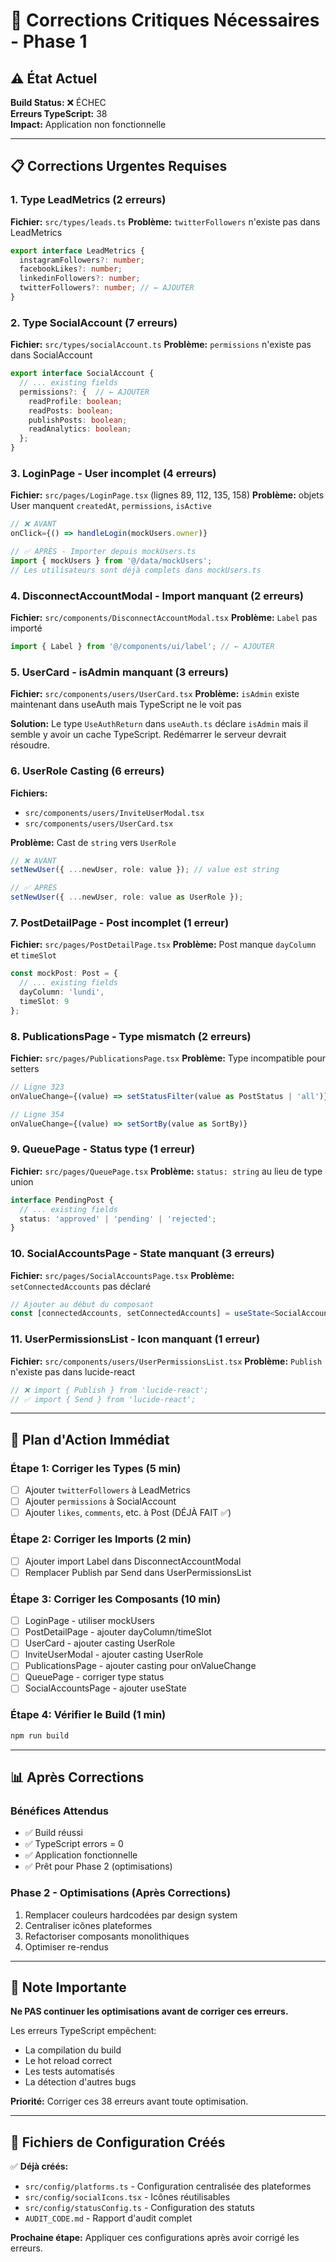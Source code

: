 # 🔧 Corrections Critiques Nécessaires - Phase 1

## ⚠️ État Actuel
**Build Status:** ❌ ÉCHEC  
**Erreurs TypeScript:** 38  
**Impact:** Application non fonctionnelle

---

## 📋 Corrections Urgentes Requises

### 1. Type LeadMetrics (2 erreurs)
**Fichier:** `src/types/leads.ts`
**Problème:** `twitterFollowers` n'existe pas dans LeadMetrics

```typescript
export interface LeadMetrics {
  instagramFollowers?: number;
  facebookLikes?: number;
  linkedinFollowers?: number;
  twitterFollowers?: number; // ← AJOUTER
}
```

### 2. Type SocialAccount (7 erreurs)
**Fichier:** `src/types/socialAccount.ts`
**Problème:** `permissions` n'existe pas dans SocialAccount

```typescript
export interface SocialAccount {
  // ... existing fields
  permissions?: {  // ← AJOUTER
    readProfile: boolean;
    readPosts: boolean;
    publishPosts: boolean;
    readAnalytics: boolean;
  };
}
```

### 3. LoginPage - User incomplet (4 erreurs)
**Fichier:** `src/pages/LoginPage.tsx` (lignes 89, 112, 135, 158)
**Problème:** objets User manquent `createdAt`, `permissions`, `isActive`

```typescript
// ❌ AVANT
onClick={() => handleLogin(mockUsers.owner)}

// ✅ APRÈS - Importer depuis mockUsers.ts
import { mockUsers } from '@/data/mockUsers';
// Les utilisateurs sont déjà complets dans mockUsers.ts
```

### 4. DisconnectAccountModal - Import manquant (2 erreurs)
**Fichier:** `src/components/DisconnectAccountModal.tsx`
**Problème:** `Label` pas importé

```typescript
import { Label } from '@/components/ui/label'; // ← AJOUTER
```

### 5. UserCard - isAdmin manquant (3 erreurs)
**Fichier:** `src/components/users/UserCard.tsx`
**Problème:** `isAdmin` existe maintenant dans useAuth mais TypeScript ne le voit pas

**Solution:** Le type `UseAuthReturn` dans `useAuth.ts` déclare `isAdmin` mais il semble y avoir un cache TypeScript. Redémarrer le serveur devrait résoudre.

### 6. UserRole Casting (6 erreurs)
**Fichiers:** 
- `src/components/users/InviteUserModal.tsx`
- `src/components/users/UserCard.tsx`

**Problème:** Cast de `string` vers `UserRole`

```typescript
// ❌ AVANT
setNewUser({ ...newUser, role: value }); // value est string

// ✅ APRÈS
setNewUser({ ...newUser, role: value as UserRole });
```

### 7. PostDetailPage - Post incomplet (1 erreur)
**Fichier:** `src/pages/PostDetailPage.tsx`
**Problème:** Post manque `dayColumn` et `timeSlot`

```typescript
const mockPost: Post = {
  // ... existing fields
  dayColumn: 'lundi',
  timeSlot: 9
};
```

### 8. PublicationsPage - Type mismatch (2 erreurs)
**Fichier:** `src/pages/PublicationsPage.tsx`
**Problème:** Type incompatible pour setters

```typescript
// Ligne 323
onValueChange={(value) => setStatusFilter(value as PostStatus | 'all')}

// Ligne 354
onValueChange={(value) => setSortBy(value as SortBy)}
```

### 9. QueuePage - Status type (1 erreur)
**Fichier:** `src/pages/QueuePage.tsx`
**Problème:** `status: string` au lieu de type union

```typescript
interface PendingPost {
  // ... existing fields
  status: 'approved' | 'pending' | 'rejected';
}
```

### 10. SocialAccountsPage - State manquant (3 erreurs)
**Fichier:** `src/pages/SocialAccountsPage.tsx`
**Problème:** `setConnectedAccounts` pas déclaré

```typescript
// Ajouter au début du composant
const [connectedAccounts, setConnectedAccounts] = useState<SocialAccount[]>(MOCK_CONNECTED_ACCOUNTS);
```

### 11. UserPermissionsList - Icon manquant (1 erreur)
**Fichier:** `src/components/users/UserPermissionsList.tsx`
**Problème:** `Publish` n'existe pas dans lucide-react

```typescript
// ❌ import { Publish } from 'lucide-react';
// ✅ import { Send } from 'lucide-react';
```

---

## 🎯 Plan d'Action Immédiat

### Étape 1: Corriger les Types (5 min)
- [ ] Ajouter `twitterFollowers` à LeadMetrics
- [ ] Ajouter `permissions` à SocialAccount
- [ ] Ajouter `likes`, `comments`, etc. à Post (DÉJÀ FAIT ✅)

### Étape 2: Corriger les Imports (2 min)
- [ ] Ajouter import Label dans DisconnectAccountModal
- [ ] Remplacer Publish par Send dans UserPermissionsList

### Étape 3: Corriger les Composants (10 min)
- [ ] LoginPage - utiliser mockUsers
- [ ] PostDetailPage - ajouter dayColumn/timeSlot
- [ ] UserCard - ajouter casting UserRole
- [ ] InviteUserModal - ajouter casting UserRole
- [ ] PublicationsPage - ajouter casting pour onValueChange
- [ ] QueuePage - corriger type status
- [ ] SocialAccountsPage - ajouter useState

### Étape 4: Vérifier le Build (1 min)
```bash
npm run build
```

---

## 📊 Après Corrections

### Bénéfices Attendus
- ✅ Build réussi
- ✅ TypeScript errors = 0
- ✅ Application fonctionnelle
- ✅ Prêt pour Phase 2 (optimisations)

### Phase 2 - Optimisations (Après Corrections)
1. Remplacer couleurs hardcodées par design system
2. Centraliser icônes plateformes
3. Refactoriser composants monolithiques
4. Optimiser re-rendus

---

## 🚨 Note Importante

**Ne PAS continuer les optimisations avant de corriger ces erreurs.**

Les erreurs TypeScript empêchent:
- La compilation du build
- Le hot reload correct
- Les tests automatisés
- La détection d'autres bugs

**Priorité:** Corriger ces 38 erreurs avant toute optimisation.

---

## 🔗 Fichiers de Configuration Créés

✅ **Déjà créés:**
- `src/config/platforms.ts` - Configuration centralisée des plateformes
- `src/config/socialIcons.tsx` - Icônes réutilisables
- `src/config/statusConfig.ts` - Configuration des statuts
- `AUDIT_CODE.md` - Rapport d'audit complet

**Prochaine étape:** Appliquer ces configurations après avoir corrigé les erreurs.
